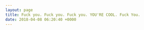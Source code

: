 ```yaml
---
layout: page
title: Fuck you. Fuck you. Fuck you. YOU'RE COOL. Fuck You.
date: 2018-04-08 06:20:40 +0000
---
```

